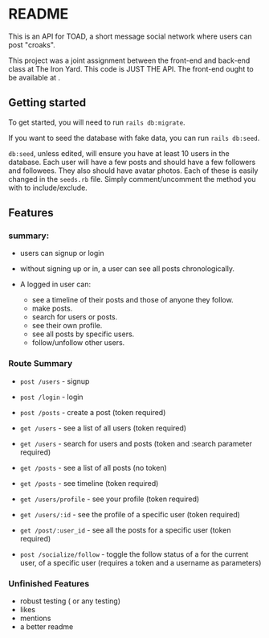 # README

This is an API for TOAD, a short message social network where users can post "croaks".

This project was a joint assignment between the front-end and back-end class at The Iron Yard. This code is JUST THE API. The front-end ought to be available at .

## Getting started

To get started, you will need to run `rails db:migrate`.

If you want to seed the database with fake data, you can run `rails db:seed`.

`db:seed`, unless edited, will ensure you have at least 10 users in the database. Each user will have a few posts and should have a few followers and followees. They also should have avatar photos. Each of these is easily changed in the `seeds.rb` file. Simply comment/uncomment the method you with to include/exclude.

## Features

### summary:

- users can signup or login
- without signing up or in, a user can see all posts chronologically.
- A logged in user can:

  - see a timeline of their posts and those of anyone they follow.
  - make posts.
  - search for users or posts.
  - see their own profile.
  - see all posts by specific users.
  - follow/unfollow other users.

### Route Summary

- `post /users` - signup

- `post /login` - login

- `post /posts` - create a post (token required)

- `get /users` - see a list of all users (token required)

- `get /users` - search for users and posts (token and :search parameter required)

- `get /posts` - see a list of all posts (no token)

- `get /posts` - see timeline (token required)

- `get /users/profile` - see your profile (token required)

- `get /users/:id` - see the profile of a specific user (token required)

- `get /post/:user_id` - see all the posts for a specific user (token required)

- `post /socialize/follow` - toggle the follow status of a for the current user, of a specific user (requires a token and a username as parameters)

### Unfinished Features

- robust testing ( or any testing)
- likes
- mentions
- a better readme

<!-- ### Signup Route: `post` request to `/users` Requires: - username - password - first_name - last_name - email Success returns the created user in JSON with a token. Failure returns errors. messages. ### Login Route: `post` request to `/login` Requires: - username - password Success returns the user in JSON with a token. Failure returns an error message. For loggout, front-end simply needs to clear the token. ### Timeline Route: `get` request to `/posts` with a token, returns the timeline. without a token, returns all posts. each post includes the message, username, and photo_url (avatar). ### Posts Route: ### Profile/Other users ### Search ### Follow/Unfollow -->
